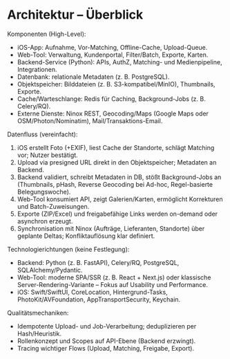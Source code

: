 # Architektur – Überblick

Komponenten (High-Level):
- iOS-App: Aufnahme, Vor-Matching, Offline-Cache, Upload-Queue.
- Web-Tool: Verwaltung, Kundenportal, Filter/Batch, Exporte, Karten.
- Backend-Service (Python): APIs, AuthZ, Matching- und Medienpipeline, Integrationen.
- Datenbank: relationale Metadaten (z. B. PostgreSQL).
- Objektspeicher: Bilddateien (z. B. S3-kompatibel/MinIO), Thumbnails, Exporte.
- Cache/Warteschlange: Redis für Caching, Background-Jobs (z. B. Celery/RQ).
- Externe Dienste: Ninox REST, Geocoding/Maps (Google Maps oder OSM/Photon/Nominatim), Mail/Transaktions-Email.

Datenfluss (vereinfacht):
1) iOS erstellt Foto (+EXIF), liest Cache der Standorte, schlägt Matching vor; Nutzer bestätigt.
2) Upload via presigned URL direkt in den Objektspeicher; Metadaten an Backend.
3) Backend validiert, schreibt Metadaten in DB, stößt Background-Jobs an (Thumbnails, pHash, Reverse Geocoding bei Ad-hoc, Regel-basierte Belegungswoche).
4) Web-Tool konsumiert API, zeigt Galerien/Karten, ermöglicht Korrekturen und Batch-Zuweisungen.
5) Exporte (ZIP/Excel) und freigabefähige Links werden on-demand oder asynchron erzeugt.
6) Synchronisation mit Ninox (Aufträge, Lieferanten, Standorte) über geplante Deltas; Konfliktauflösung klar definiert.

Technologierichtungen (keine Festlegung):
- Backend: Python (z. B. FastAPI), Celery/RQ, PostgreSQL, SQLAlchemy/Pydantic.
- Web-Tool: moderne SPA/SSR (z. B. React + Next.js) oder klassische Server-Rendering-Variante – Fokus auf Usability und Performance.
- iOS: Swift/SwiftUI, CoreLocation, Hintergrund-Tasks, PhotoKit/AVFoundation, AppTransportSecurity, Keychain.

Qualitätsmechaniken:
- Idempotente Upload- und Job-Verarbeitung; deduplizieren per Hash/Heuristik.
- Rollenkonzept und Scopes auf API-Ebene (Backend erzwingt).
- Tracing wichtiger Flows (Upload, Matching, Freigabe, Export).


